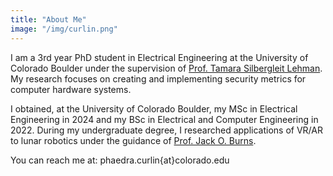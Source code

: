 ```yaml
---
title: "About Me"
image: "/img/curlin.png"
---
```


I am a 3rd year PhD student in Electrical Engineering at the University of Colorado Boulder under the supervision of [Prof. Tamara Silbergleit Lehman](https://www.colorado.edu/faculty/lehmantamara/). My research focuses on creating and implementing security metrics for computer hardware systems.

I obtained, at the University of Colorado Boulder, my MSc in Electrical Engineering in 2024 and my BSc in Electrical and Computer Engineering in 2022. During my undergraduate degree, I researched applications of VR/AR to lunar robotics under the guidance of [Prof. Jack O. Burns](https://www.colorado.edu/faculty/burns/).

You can reach me at: phaedra.curlin{at}colorado.edu